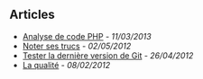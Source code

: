 ## Articles

* [Analyse de code PHP](https://github.com/KuiKui/Blog/blob/master/posts/2013-03-11_Analyse-de-code-PHP.md#service-web-danalyse-de-code-php) - *11/03/2013*
* [Noter ses trucs](https://github.com/KuiKui/Blog/blob/master/posts/2012-05-02_Noter-ses-trucs.md#noter-ses-trucs) - *02/05/2012*
* [Tester la dernière version de Git](https://github.com/KuiKui/Blog/blob/master/posts/2012-04-26_Tester-la-derniere-version-de-git.md#tester-la-derni%C3%A8re-version-de-git) - *26/04/2012*
* [La qualité](https://github.com/KuiKui/Blog/blob/master/posts/2012-02-08_La-qualite.md#la-qualit) - *08/02/2012*
